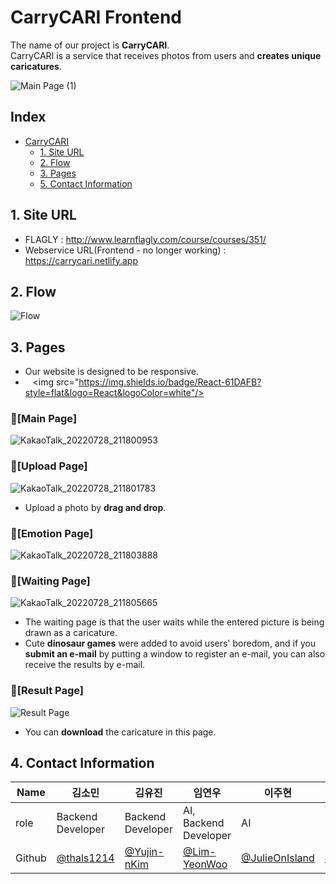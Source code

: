 # CarryCARI Frontend
The name of our project is **CarryCARI**.  
CarryCARI is a service that receives photos from users and **creates unique caricatures**.

![Main Page (1)](https://user-images.githubusercontent.com/90602936/181512006-5c9a6387-fba1-4401-b3a2-8389c36b6e77.png)

## Index
- [CarryCARI](#CarryCARI)
  - [1. Site URL](#1-Site-URL)
  - [2. Flow](#2-Flow)
  - [3. Pages](#3-Pages)
  - [5. Contact Information](#5-Contact-Information)


## 1. Site URL
- FLAGLY : http://www.learnflagly.com/course/courses/351/
- Webservice URL(Frontend - no longer working) : https://carrycari.netlify.app

## 2. Flow
![Flow](https://i.imgur.com/QW4DxA8.jpg)


## 3. Pages
- Our website is designed to be responsive.
-    <img src="https://img.shields.io/badge/React-61DAFB?style=flat&logo=React&logoColor=white"/>


### 📌[Main Page]
![KakaoTalk_20220728_211800953](https://user-images.githubusercontent.com/67141385/181505051-59cb696e-9eb0-42b7-8143-a53e6c3a10ed.gif)

### 📌[Upload Page]
![KakaoTalk_20220728_211801783](https://user-images.githubusercontent.com/67141385/181505095-e98a2cb5-ed18-4b02-a417-a8ce7d764f1d.gif)
- Upload a photo by **drag and drop**.

### 📌[Emotion Page]
![KakaoTalk_20220728_211803888](https://user-images.githubusercontent.com/67141385/181505112-9cbbbe8d-23e6-4744-900f-5648a2de7d12.gif)

### 📌[Waiting Page]
![KakaoTalk_20220728_211805665](https://user-images.githubusercontent.com/67141385/181505127-c19f3c82-0d86-46eb-92ba-11f7a4052cdd.gif) 
- The waiting page is that the user waits while the entered picture is being drawn as a caricature. 
- Cute **dinosaur games** were added to avoid users' boredom, and if you **submit an e-mail** by putting a window to register an e-mail, you can also receive the results by e-mail.

### 📌[Result Page]
![Result Page](https://user-images.githubusercontent.com/70802352/181600528-ae3826c7-9be6-49aa-9d28-8225e57deb8e.png)
- You can **download** the caricature in this page.


## 4. Contact Information

| Name    | 김소민                                     | 김유진                                        | 임연우                                         | 이주현                                  | 이진경                                    |
| ------- | ------------------------------------------ | ------------------------------------------ | ------------------------------------------ | ------------------------------------------ | ------------------------------------------ |
| role    | Backend Developer                          | Backend Developer                            | AI, Backend Developer                                 | AI | Team Leader, Frontend Developer
| Github  | [@thals1214](https://github.com/thals1214) | [@Yujin-nKim](https://github.com/Yujin-nKim) | [@Lim-YeonWoo](https://github.com/Lim-YeonWoo) | [@JulieOnIsland](https://github.com/JulieOnIsland) | [@dooli1971039](https://github.com/dooli1971039) | 
